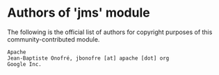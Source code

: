 # Authors of 'jms' module

The following is the official list of authors for copyright purposes of this community-contributed module.

    Apache
    Jean-Baptiste Onofré, jbonofre [at] apache [dot] org
    Google Inc.